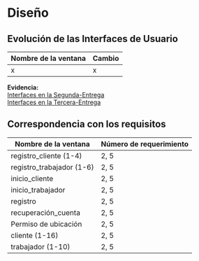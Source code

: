 
<h1>Diseño</h1>


## Evolución de las Interfaces de Usuario

| Nombre de la ventana | Cambio |
|--|--|
| x | x |

**Evidencia:** 
<br><a href="https://www.figma.com/file/dKpr0w4UBgbIhd1HJx5kLn/Bosquejos-de-interfaces-(WorkFlash)?type=design&node-id=54702%3A25212&mode=design&t=HFZIp5n8WLzdbYrO-1">Interfaces en la Segunda-Entrega</a>
<br><a href="https://www.figma.com/file/WxkTPx8zGQiWg8UpDYWTxF/Dise%C3%B1o-modificado-(WorkFlash)?type=design&node-id=54702%3A25212&mode=design&t=xLKaaMpvV5pZPDRM-1">Interfaces en la Tercera-Entrega</a>

## Correspondencia con los requisitos 
| Nombre de la ventana | Número de requerimiento |
|--|--|
| registro_cliente (1-4) | 2, 5 |
| registro_trabajador (1-6) | 2, 5 |
| inicio_cliente | 2, 5 |
| inicio_trabajador | 2, 5 |
| registro | 2, 5 |
| recuperación_cuenta | 2, 5 |
| Permiso de ubicación | 2, 5 |
| cliente (1-16) | 2, 5 |
| trabajador (1-10)| 2, 5 |


<!--stackedit_data:
eyJoaXN0b3J5IjpbLTE2OTc1NDQ1NDIsLTE0NTE0NjQyODIsLT
IxODYxMTgxNCwyMDA3MDA5NjI2XX0=
-->